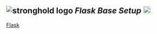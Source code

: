 ![stronghold logo](https://imagizer.imageshack.com/v2/150x100q70/922/UfAEa4.png)  ***Flask Base Setup*** <code><img height="20" src="https://w7.pngwing.com/pngs/234/329/png-transparent-python-logo-thumbnail.png"></code>
---  
<a href="https://flask.palletsprojects.com/en/2.2.x/">Flask</a>
